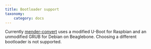 ```yaml
---
title: Bootloader support
taxonomy:
    category: docs
---
```


Currently [mender-convert](https://github.com/mendersoftware/mender-convert?target=_blank) uses a modified U-Boot for Raspbian and an unmodified GRUB for Debian on Beaglebone. Choosing a different bootloader is not supported.
